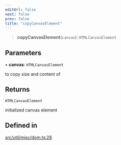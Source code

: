 ```yaml
---
editUrl: false
next: false
prev: false
title: "copyCanvasElement"
---
```


> **copyCanvasElement**(`canvas`): `HTMLCanvasElement`

## Parameters

• **canvas**: `HTMLCanvasElement`

to copy size and content of

## Returns

`HTMLCanvasElement`

initialized canvas element

## Defined in

[src/util/misc/dom.ts:28](https://github.com/fabricjs/fabric.js/blob/c093e29e73123dafcfa091ff4d5e04e690bb796e/src/util/misc/dom.ts#L28)
